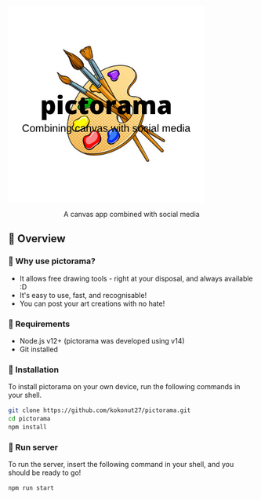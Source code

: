 <img src="https://raw.githubusercontent.com/kokonut27/pictorama/main/public/logo.png" align="center">
<p align="center">A canvas app combined with social media</p>

## 📖 Overview
### 🎨 Why use pictorama?
* It allows free drawing tools - right at your disposal, and always available :D
* It's easy to use, fast, and recognisable!
* You can post your art creations with no hate!


### 💾 Requirements
* Node.js v12+ (pictorama was developed using v14)
* Git installed

### 🔌 Installation

To install pictorama on your own device, run the following commands in your shell.

```bash
git clone https://github.com/kokonut27/pictorama.git
cd pictorama
npm install
```

### 📡 Run server

To run the server, insert the following command in your shell, and you should be ready to go!

```bash
npm run start
```
